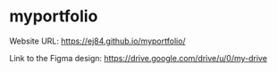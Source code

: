 # myportfolio
Website URL: https://ej84.github.io/myportfolio/

Link to the Figma design: https://drive.google.com/drive/u/0/my-drive
